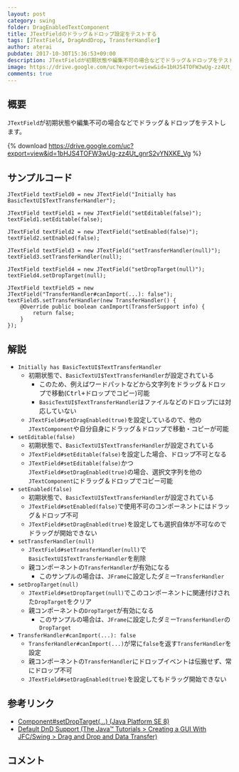 ```yaml
---
layout: post
category: swing
folder: DragEnabledTextComponent
title: JTextFieldのドラッグ＆ドロップ設定をテストする
tags: [JTextField, DragAndDrop, TransferHandler]
author: aterai
pubdate: 2017-10-30T15:36:53+09:00
description: JTextFieldが初期状態や編集不可の場合などでドラッグ＆ドロップをテストします。
image: https://drive.google.com/uc?export=view&id=1bHJS4TOFW3wUg-zz4Ut_gnrS2vYNXKE_Vg
comments: true
---
```

## 概要
`JTextField`が初期状態や編集不可の場合などでドラッグ＆ドロップをテストします。

{% download https://drive.google.com/uc?export=view&id=1bHJS4TOFW3wUg-zz4Ut_gnrS2vYNXKE_Vg %}

## サンプルコード
<pre class="prettyprint"><code>JTextField textField0 = new JTextField("Initially has BasicTextUI$TextTransferHandler");

JTextField textField1 = new JTextField("setEditable(false)");
textField1.setEditable(false);

JTextField textField2 = new JTextField("setEnabled(false)");
textField2.setEnabled(false);

JTextField textField3 = new JTextField("setTransferHandler(null)");
textField3.setTransferHandler(null);

JTextField textField4 = new JTextField("setDropTarget(null)");
textField4.setDropTarget(null);

JTextField textField5 = new JTextField("TransferHandler#canImport(...): false");
textField5.setTransferHandler(new TransferHandler() {
    @Override public boolean canImport(TransferSupport info) {
        return false;
    }
});
</code></pre>

## 解説
- `Initially has BasicTextUI$TextTransferHandler`
    - 初期状態で、`BasicTextUI$TextTransferHandler`が設定されている
        - このため、例えばワードパットなどから文字列をドラッグ＆ドロップで移動(<kbd>Ctrl+ドロップ</kbd>でコピー)可能
        - `BasicTextUI$TextTransferHandler`はファイルなどのドロップには対応していない
    - `JTextField#setDragEnabled(true)`を設定しているので、他の`JTextComponent`や自分自身にドラッグ＆ドロップで移動・コピーが可能
- `setEditable(false)`
    - 初期状態で、`BasicTextUI$TextTransferHandler`が設定されている
    - `JTextField#setEditable(false)`を設定した場合、ドロップ不可となる
    - `JTextField#setEditable(false)`かつ`JTextField#setDragEnabled(true)`の場合、選択文字列を他の`JTextComponent`にドラッグ＆ドロップでコピー可能
- `setEnabled(false)`
    - 初期状態で、`BasicTextUI$TextTransferHandler`が設定されている
    - `JTextField#setEnabled(false)`で使用不可のコンポーネントにはドラッグ＆ドロップ不可
    - `JTextField#setDragEnabled(true)`を設定しても選択自体が不可なのでドラッグが開始できない
- `setTransferHandler(null)`
    - `JTextField#setTransferHandler(null)`で`BasicTextUI$TextTransferHandler`を削除
    - 親コンポーネントの`TransferHandler`が有効になる
        - このサンプルの場合は、`JFrame`に設定したダミー`TransferHandler`
- `setDropTarget(null)`
    - `JTextField#setDropTarget(null)`でこのコンポーネントに関連付けされた`DropTarget`をクリア
    - 親コンポーネントの`DropTarget`が有効になる
        - このサンプルの場合は、`JFrame`に設定したダミー`TransferHandler`の`DropTarget`
- `TransferHandler#canImport(...): false`
    - `TransferHandler#canImport(...)`が常に`false`を返す`TransferHandler`を設定
    - 親コンポーネントの`TransferHandler`にドロップイベントは伝搬せず、常にドロップ不可
    - `JTextField#setDragEnabled(true)`を設定してもドラッグ開始できない

<!-- dummy comment line for breaking list -->

## 参考リンク
- [Component#setDropTarget(...) (Java Platform SE 8)](https://docs.oracle.com/javase/jp/8/docs/api/java/awt/Component.html#setDropTarget-java.awt.dnd.DropTarget-)
- [Default DnD Support (The Java™ Tutorials > Creating a GUI With JFC/Swing > Drag and Drop and Data Transfer)](https://docs.oracle.com/javase/tutorial/uiswing/dnd/defaultsupport.html)

<!-- dummy comment line for breaking list -->

## コメント
